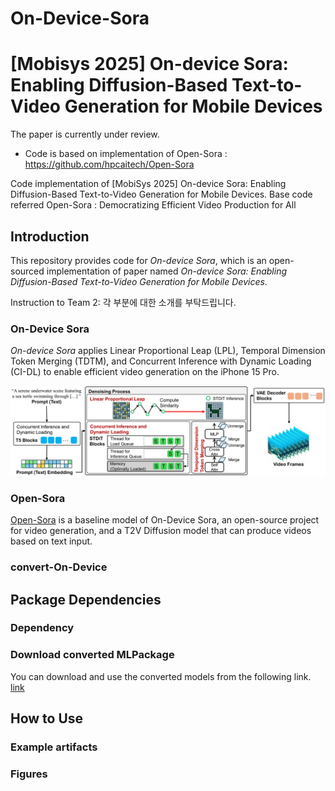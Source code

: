 # On-Device-Sora
# [Mobisys 2025] On-device Sora: Enabling Diffusion-Based Text-to-Video Generation for Mobile Devices

The paper is currently under review.
* Code is based on implementation of Open-Sora : https://github.com/hpcaitech/Open-Sora

Code implementation of  [MobiSys 2025] On-device Sora: Enabling Diffusion-Based Text-to-Video Generation for Mobile Devices.
Base code referred Open-Sora : Democratizing Efficient Video Production for All

## Introduction

This repository provides code for *On-device Sora*, which is an open-sourced implementation of paper named *On-device Sora: Enabling Diffusion-Based Text-to-Video Generation for Mobile Devices*. 

Instruction to Team 2: 각 부분에 대한 소개를 부탁드립니다.  

### On-Device Sora
*On-device Sora* applies Linear Proportional Leap (LPL), Temporal Dimension Token Merging (TDTM), and Concurrent Inference with Dynamic Loading (CI-DL) to enable efficient video generation on the iPhone 15 Pro.

![On-Device_Sora](./Figures/overview.jpg)

### Open-Sora

[Open-Sora](https://github.com/hpcaitech/Open-Sora) is a baseline model of On-Device Sora, an open-source project for video generation, and a T2V Diffusion model that can produce videos based on text input.

### convert-On-Device

## Package Dependencies

### Dependency 




### Download converted MLPackage

You can download and use the converted models from the following link. [link](https://drive.google.com/drive/folders/1L6pVi3KmyLygR_pvKofRL-21adKsEb4p?usp=sharing)


## How to Use


### Example artifacts

### Figures



